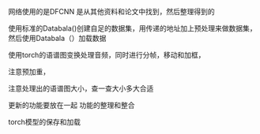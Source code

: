 网络使用的是DFCNN
是从其他资料和论文中找到，然后整理得到的



使用标准的Databala()创建自足的数据集，用传递的地址加上预处理来做数据集，然后使用Databala（）加载数据

使用torch的语谱图变换处理音频，同时进行分帧，移动和加框，

注意预加重，

注意处理出的语谱图大小，查一查大小多大合适



更新的功能要放在一起
功能的整理和整合



torch模型的保存和加载